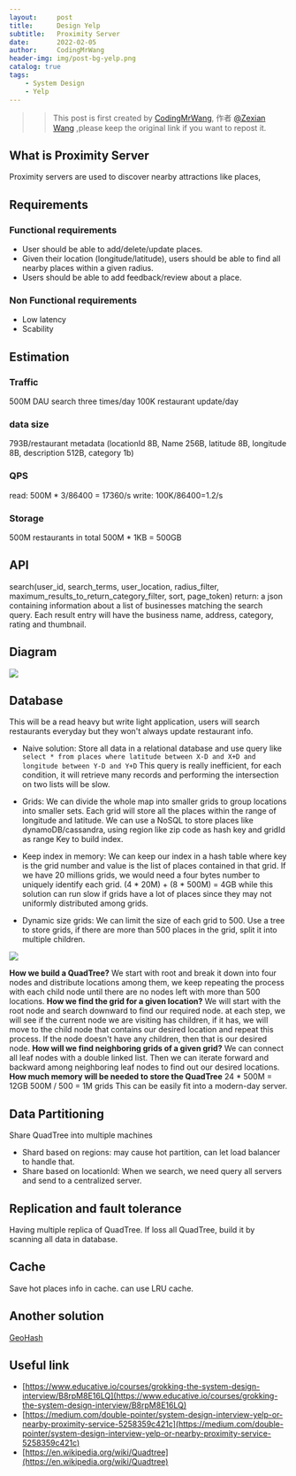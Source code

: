 ```yaml
---
layout:     post
title:      Design Yelp
subtitle:   Proximity Server
date:       2022-02-05
author:     CodingMrWang
header-img: img/post-bg-yelp.png
catalog: true
tags:
    - System Design
    - Yelp
---
```



>> This post is first created by [CodingMrWang](http://codingmrwang.github.io), 作者 [@Zexian Wang](http://github.com/codingmrwang) ,please keep the original link if you want to repost it.

## What is Proximity Server
Proximity servers are used to discover nearby attractions like places,

## Requirements
### Functional requirements
- User should be able to add/delete/update places.
- Given their location (longitude/latitude), users should be able to find all nearby places within a given radius.
- Users should be able to add feedback/review about a place.

### Non Functional requirements
- Low latency
- Scability

## Estimation
### Traffic
500M DAU search three times/day
100K restaurant update/day
### data size
793B/restaurant metadata (locationId 8B, Name 256B, latitude 8B, longitude 8B, description 512B, category 1b)
### QPS
read: 500M * 3/86400 = 17360/s
write: 100K/86400=1.2/s
### Storage
500M restaurants in total
500M * 1KB = 500GB

## API
search(user_id, search_terms, user_location, radius_filter, maximum_results_to_return_category_filter, sort, page_token)
return: a json containing information about a list of businesses matching the search query. Each result entry will have the business name, address, category, rating and thumbnail.

## Diagram

![](https://drive.google.com/thumbnail?id=1g8KvK83u_LOP-puxIKYm3WCjFRD7mRNg&sz=w1000)

## Database
This will be a read heavy but write light application, users will search restaurants everyday but they won't always update restaurant info.

- Naive solution: Store all data in a relational database and use query like ```select * from places where latitude between X-D and X+D and longitude between Y-D and Y+D```
This query is really inefficient, for each condition, it will retrieve many records and performing the intersection on two lists will be slow.

- Grids: We can divide the whole map into smaller grids to group locations into smaller sets. Each grid will store all the places within the range of longitude and latitude.
We can use a NoSQL to store places like dynamoDB/cassandra, using region like zip code as hash key and gridId as range Key to build index.

- Keep index in memory: We can keep our index in a hash table where key is the grid number and value is the list of places contained in that grid. If we have 20 millions grids, we would need a four bytes number to uniquely identify each grid.
	(4 * 20M) + (8 * 500M) = 4GB
while this solution can run slow if grids have a lot of places since they may not uniformly distributed among grids.

- Dynamic size grids: We can limit the size of each grid to 500. Use a tree to store grids, if there are more than 500 places in the grid, split it into multiple children.

![](https://drive.google.com/thumbnail?id=1q-hAs4dRqLFuvidS6qsiLyqRnspv_CoZ&sz=w1000)

**How we build a QuadTree?** We start with root and break it down into four nodes and distribute locations among them, we keep repeating the process with each child node until there are no nodes left with more than 500 locations.
**How we find the grid for a given location?** We will start with the root node and search downward to find our required node. at each step, we will see if the current node we are visiting has children, if it has, we will move to the child node that contains our desired location and repeat this process. If the node doesn't have any children, then that is our desired node.
**How will we find neighboring grids of a given grid?** We can connect all leaf nodes with a double linked list. Then we can iterate forward and backward among neighboring leaf nodes to find out our desired locations.
**How much memory will be needed to store the QuadTree**
24 * 500M = 12GB
500M / 500 = 1M grids
This can be easily fit into a modern-day server.

## Data Partitioning
Share QuadTree into multiple machines

- Shard based on regions: may cause hot partition, can let load balancer to handle that.
- Share based on locationId: When we search, we need query all servers and send to a centralized server.

## Replication and fault tolerance
Having multiple replica of QuadTree. If loss all QuadTree, build it by scanning all data in database.

## Cache
Save hot places info in cache. can use LRU cache.

## Another solution
[GeoHash](https://en.wikipedia.org/wiki/Geohash)

## Useful link
- [https://www.educative.io/courses/grokking-the-system-design-interview/B8rpM8E16LQ](https://www.educative.io/courses/grokking-the-system-design-interview/B8rpM8E16LQ)
- [https://medium.com/double-pointer/system-design-interview-yelp-or-nearby-proximity-service-5258359c421c](https://medium.com/double-pointer/system-design-interview-yelp-or-nearby-proximity-service-5258359c421c)
- [https://en.wikipedia.org/wiki/Quadtree](https://en.wikipedia.org/wiki/Quadtree)
